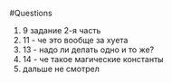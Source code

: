 #Questions
1. 9 задание 2-я часть 
2. 11 - че это вообще за хуета
3. 13 - надо ли делать одно и то же?
4. 14 - че такое магические константы 
5. дальше не смотрел